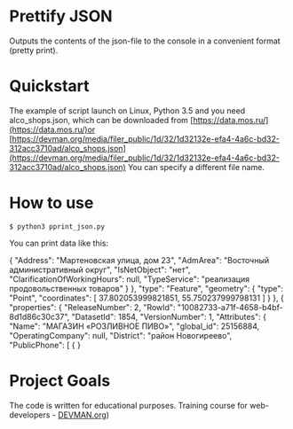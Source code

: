 # Prettify JSON 

Outputs the contents of the json-file to the console in a convenient format (pretty print). 

# Quickstart

The example of script launch on Linux, Python 3.5 and you need alco_shops.json, which can be downloaded from [https://data.mos.ru/](https://data.mos.ru/)or
 [https://devman.org/media/filer_public/1d/32/1d32132e-efa4-4a6c-bd32-312acc3710ad/alco_shops.json](https://devman.org/media/filer_public/1d/32/1d32132e-efa4-4a6c-bd32-312acc3710ad/alco_shops.json)
You can specify a different file name.

# How to use 

``` $ python3 pprint_json.py ```

You can print data like this: 

 
{
     "Address": "Мартеновская улица, дом 23",
                    "AdmArea": "Восточный административный округ",
                    "IsNetObject": "нет",
                    "ClarificationOfWorkingHours": null,
                    "TypeService": "реализация продовольственных товаров"
                }
            },
            "type": "Feature",
            "geometry": {
                "type": "Point",
                "coordinates": [
                    37.802053999821851,
                    55.750237999798131
                ]
            }
        },
        {
            "properties": {
                "ReleaseNumber": 2,
                "RowId": "10082733-a71f-4658-b4bf-8d1d86c30c37",
                "DatasetId": 1854,
                "VersionNumber": 1,
                "Attributes": {
                    "Name": "МАГАЗИН «РОЗЛИВНОЕ ПИВО»",
                    "global_id": 25156884,
                    "OperatingCompany": null,
                    "District": "район Новогиреево",
                    "PublicPhone": [
                        {
}


# Project Goals 
The code is written for educational purposes. Training course for web-developers - 
[DEVMAN.org](https://devman.org))
